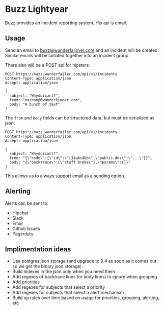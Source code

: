 # Buzz Lightyear

Buzz provides an incident reporting system. His api is email.

## Usage

Send an email to buzz@wunderfailover.com and an incident will be
created. Similar emails will be collated together into an incident
group.

There also will be a POST api for hipsters:

    POST https://buzz.wunderfailer.com/api/v1/incidents
    Content-Type: application/json
    Accept: application/json

    {
      subject: "Whydoicant?",
      from: "nathan@6wunderkinder.com",
      body: "A bunch of text"
    }

The `from` and `body` fields can be structured data, but must be
serialized as json:

    POST https://buzz.wunderfailer.com/api/v1/incidents
    Content-Type: application/json
    Accept: application/json

    {
      subject: "Whydoicant?",
      from: "{\"node\":{\"id\":\"i34abc4bb\",\"public-dns\":\"...\"}}",
      body: "{\"backtrace\":[\"stuff broke\"],\"params\":{}}"
    }

This allows us to always support email as a sending option.

## Alerting

Alerts can be sent to:

* Hipchat
* Slack
* Email
* Github Issues
* Pagerduty

## Implimentation ideas

* Use postgres json storage (and upgrade to 9.4 as soon as it comes out
  so we get the binary json storage).
* Build indexes in the json only when you need them
* Add regexes of backtrace lines (or body lines) to ignore when grouping
* Add priorities
* Add regexes for subjects that select a priority
* Add regexes for subjects that select a alert mechanism
* Build up rules over time based on usage for priorities, grouping,
  alerting, etc
